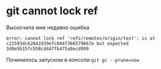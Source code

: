 # git cannot lock ref
Выскочила мне недавно ошибка
```
error: cannot lock ref 'refs/remotes/origin/test': is at c21593dc62042d39efc044f366579667e but expected 3d0e5b15fc558cd447fb475a8ecd999
```

Починилось запуском в консоли
`git gc --prune=now`
